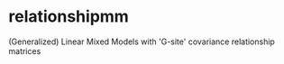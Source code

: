 
# relationshipmm 

(Generalized) Linear Mixed Models with 'G-site' covariance relationship matrices
